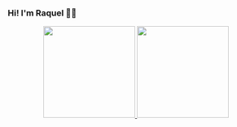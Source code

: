 ### Hi! I'm Raquel 👋🏼

<div align="center">
  <a href="https://github.com/Raqfranca">
  <img height="180em" src="https://github-readme-stats.vercel.app/api?username=Raqfranca&show_icons=true&theme=dracula&include_all_commits=true&count_private=true"/>
  <img height="180em" src="https://github-readme-stats.vercel.app/api/top-langs/?username=Raqfranca&layout=compact&langs_count=7&theme=dracula"/>
</div>


